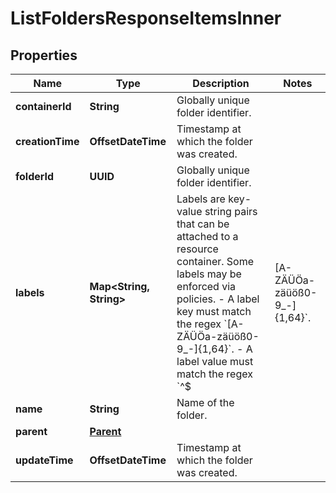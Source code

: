 

# ListFoldersResponseItemsInner


## Properties

| Name | Type | Description | Notes |
|------------ | ------------- | ------------- | -------------|
|**containerId** | **String** | Globally unique folder identifier. |  |
|**creationTime** | **OffsetDateTime** | Timestamp at which the folder was created. |  |
|**folderId** | **UUID** | Globally unique folder identifier. |  |
|**labels** | **Map&lt;String, String&gt;** | Labels are key-value string pairs that can be attached to a resource container. Some labels may be enforced via policies.  - A label key must match the regex &#x60;[A-ZÄÜÖa-zäüöß0-9_-]{1,64}&#x60;. - A label value must match the regex &#x60;^$|[A-ZÄÜÖa-zäüöß0-9_-]{1,64}&#x60;. |  [optional] |
|**name** | **String** | Name of the folder. |  |
|**parent** | [**Parent**](Parent.md) |  |  |
|**updateTime** | **OffsetDateTime** | Timestamp at which the folder was created. |  |



